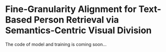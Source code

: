 # Fine-Granularity Alignment for Text-Based Person Retrieval via Semantics-Centric Visual Division
The code of model and training is coming soon...